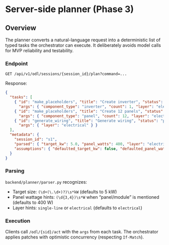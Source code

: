 # Server-side planner (Phase 3)

## Overview
The planner converts a natural-language request into a deterministic list of
typed tasks the orchestrator can execute. It deliberately avoids model calls
for MVP reliability and testability.

### Endpoint
```
GET /api/v1/odl/sessions/{session_id}/plan?command=...
```
Response:
```json
{
  "tasks": [
    { "id": "make_placeholders", "title": "Create inverter", "status": "pending",
      "args": { "component_type": "inverter", "count": 1, "layer": "electrical" } },
    { "id": "make_placeholders", "title": "Create 12 panels", "status": "pending",
      "args": { "component_type": "panel", "count": 12, "layer": "electrical" } },
    { "id": "generate_wiring", "title": "Generate wiring", "status": "pending",
      "args": { "layer": "electrical" } }
  ],
  "metadata": {
    "session_id": "s1",
    "parsed": { "target_kw": 5.0, "panel_watts": 400, "layer": "electrical" },
    "assumptions": { "defaulted_target_kw": false, "defaulted_panel_watts": true, "defaulted_layer": false }
  }
}
```

### Parsing
`backend/planner/parser.py` recognizes:
- Target size: `(\d+(\.\d+)?)\s*kW` (defaults to 5 kW)
- Panel wattage hints: `(\d{3,4})\s*W` when “panel/module” is mentioned (defaults to 400 W)
- Layer hints: `single-line` or `electrical` (defaults to `electrical`)

### Execution
Clients call `/odl/{sid}/act` with the `args` from each task. The orchestrator
applies patches with optimistic concurrency (respecting `If-Match`).
